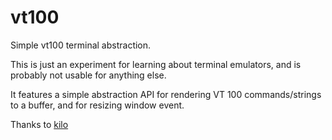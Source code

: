 # vt100
 
Simple vt100 terminal abstraction.

This is just an experiment for learning about terminal emulators, and is probably not usable for anything else.

It features a simple abstraction API for rendering VT 100 commands/strings to a 
buffer, and for resizing window event.

Thanks to [kilo](https://github.com/antirez/kilo)
